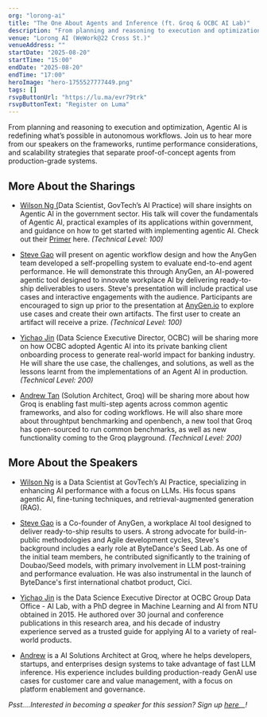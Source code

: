```yaml
---
org: "lorong-ai"
title: "The One About Agents and Inference (ft. Groq & OCBC AI Lab)"
description: "From planning and reasoning to execution and optimization, Agentic AI is redefining what’s possible in autonomous workflows. Join us to hear more from our…"
venue: "Lorong AI (WeWork@22 Cross St.)"
venueAddress: ""
startDate: "2025-08-20"
startTime: "15:00"
endDate: "2025-08-20"
endTime: "17:00"
heroImage: "hero-1755527777449.png"
tags: []
rsvpButtonUrl: "https://lu.ma/evr79trk"
rsvpButtonText: "Register on Luma"
---
```


​From planning and reasoning to execution and optimization, Agentic AI is redefining what’s possible in autonomous workflows. Join us to hear more from our speakers on the frameworks, runtime performance considerations, and scalability strategies that separate proof-of-concept agents from production-grade systems.

## ​**More About the Sharings**

-   ​[Wilson Ng (](https://sg.linkedin.com/in/ng-wei-xuan-57aaa853)Data Scientist, GovTech’s AI Practice) will share insights on Agentic AI in the government sector. His talk will cover the fundamentals of Agentic AI, practical examples of its applications within government, and guidance on how to get started with implementing agentic AI. Check out their [Primer](https://playbooks.aip.gov.sg/agentic-ai-primer/) here. _(Technical Level: 100)_
    

-   ​[Steve Gao](https://sg.linkedin.com/in/steve-x-gao-b3babb7a) will present on agentic workflow design and how the AnyGen team developed a self-propelling system to evaluate end-to-end agent performance. He will demonstrate this through AnyGen, an AI-powered agentic tool designed to innovate workplace AI by delivering ready-to-ship deliverables to users. Steve's presentation will include practical use cases and interactive engagements with the audience. Participants are encouraged to sign up prior to the presentation at [AnyGen.io](http://AnyGen.io) to explore use cases and create their own artifacts. The first user to create an artifact will receive a prize. _(Technical Level: 100)_
    

-   ​[Yichao Jin](https://sg.linkedin.com/in/yichaojin) (Data Science Executive Director, OCBC) will be sharing more on how OCBC adopted Agentic AI into its private banking client onboarding process to generate real-world impact for banking industry. He will share the use case, the challenges, and solutions, as well as the lessons learnt from the implementations of an Agent AI in production. _(Technical Level: 200)_
    

-   ​[Andrew Tan](https://www.linkedin.com/in/andrew-tan-cu/) (Solution Architect, Groq) will be sharing more about how Groq is enabling fast multi-step agents across common agentic frameworks, and also for coding workflows. He will also share more about throughtput benchmarking and openbench, a new tool that Groq has open-sourced to run common benchmarks, as well as new functionality coming to the Groq playground. _(Technical Level: 200)_
    

## ​**More About the Speakers**

-   ​[Wilson Ng](https://sg.linkedin.com/in/ng-wei-xuan-57aaa853) is a Data Scientist at GovTech’s AI Practice, specializing in enhancing AI performance with a focus on LLMs. His focus spans agentic AI, fine-tuning techniques, and retrieval-augmented generation (RAG).
    

-   ​[Steve Gao](https://sg.linkedin.com/in/steve-x-gao-b3babb7a) is a Co-founder of AnyGen, a workplace AI tool designed to deliver ready-to-ship results to users. A strong advocate for build-in-public methodologies and Agile development cycles, Steve's background includes a early role at ByteDance's Seed Lab. As one of the initial team members, he contributed significantly to the training of Doubao/Seed models, with primary involvement in LLM post-training and performance evaluation. He was also instrumental in the launch of ByteDance's first international chatbot product, Cici.
    

-   ​[Yichao Jin](https://sg.linkedin.com/in/yichaojin) is the Data Science Executive Director at OCBC Group Data Office - AI Lab, with a PhD degree in Machine Learning and AI from NTU obtained in 2015. He authored over 30 journal and conference publications in this research area, and his decade of industry experience served as a trusted guide for applying AI to a variety of real-world products.
    

-   ​[Andrew](https://www.linkedin.com/in/andrew-tan-cu/) is a AI Solutions Architect at Groq, where he helps developers, startups, and enterprises design systems to take advantage of fast LLM inference. His experience includes building production-ready GenAI use cases for customer care and value management, with a focus on platform enablement and governance.
    

​​_Psst....Interested in becoming a speaker for this session? Sign up_ _[here](https://go.gov.sg/lai-share)__!_